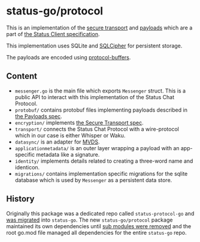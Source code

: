# status-go/protocol

This is an implementation of the [secure transport](https://specs.status.im/spec/5) and [payloads](https://specs.status.im/spec/6) which are a part of [the Status Client specification](https://specs.status.im/spec/1).

This implementation uses SQLite and [SQLCipher](github.com/mutecomm/go-sqlcipher) for persistent storage.

The payloads are encoded using [protocol-buffers](https://developers.google.com/protocol-buffers).

## Content

* `messenger.go` is the main file which exports `Messenger` struct. This is a public API to interact with this implementation of the Status Chat Protocol.
* `protobuf/` contains protobuf files implementing payloads described in [the Payloads spec](https://specs.status.im/spec/6).
* `encryption/` implements [the Secure Transport spec](https://specs.status.im/spec/5).
* `transport/` connects the Status Chat Protocol with a wire-protocol which in our case is either Whisper or Waku.
* `datasync/` is an adapter for [MVDS](https://specs.vac.dev/specs/mvds.html).
* `applicationmetadata/` is an outer layer wrapping a payload with an app-specific metadata like a signature.
* `identity/` implements details related to creating a three-word name and identicon.
* `migrations/` contains implementation specific migrations for the sqlite database which is used by `Messenger` as a persistent data store.

## History

Originally this package was a dedicated repo called `status-protocol-go` and [was migrated](https://github.com/status-im/status-go/pull/1684) into `status-go`. The new `status-go/protocol` package maintained its own dependencies until [sub modules were removed](https://github.com/status-im/status-go/pull/1835/files) and the root go.mod file managed all dependencies for the entire `status-go` repo.   
